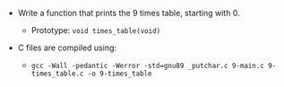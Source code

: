- Write a function that prints the 9 times table, starting with 0.
	- Prototype: ```void times_table(void)```

- C files are compiled using:
	- ```gcc -Wall -pedantic -Werror -std=gnu89 _putchar.c 9-main.c 9-times_table.c -o 9-times_table```
